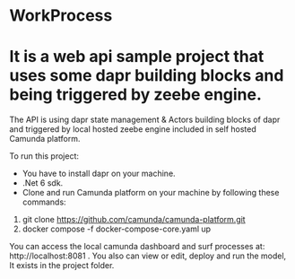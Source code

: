 # WorkProcess
# It is a web api sample project that uses some dapr building blocks and being triggered by zeebe engine.

The API is using dapr state management & Actors building blocks of dapr and triggered by local hosted zeebe engine included in self hosted Camunda platform.

To run this project:
- You have to install dapr on your machine.
- .Net 6 sdk.
- Clone and run Camunda platform on your machine by following these commands:
1) git clone https://github.com/camunda/camunda-platform.git
2) docker compose -f docker-compose-core.yaml up

You can access the local camunda dashboard and surf processes at: http://localhost:8081 .
You also can view or edit, deploy and run the model, It exists in the project folder.

